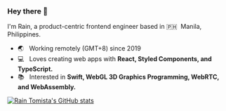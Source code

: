 ### Hey there 👋

I'm Rain, a product-centric frontend engineer based in 🇵🇭 &nbsp;Manila, Philippines.
- 🌏 &nbsp; Working remotely (GMT+8) since 2019
- 💻 &nbsp; Loves creating web apps with **React, Styled Components, and TypeScript.**
- 📚 &nbsp; Interested in **Swift, WebGL 3D Graphics Programming, WebRTC, and WebAssembly.**

[![Rain Tomista's GitHub stats](https://github-readme-stats.vercel.app/api?username=raintomista&count_private=true&show_icons=true&hide_title=true)](https://github.com/anuraghazra/github-readme-stats)

<!--
**raintomista/raintomista** is a ✨ _special_ ✨ repository because its `README.md` (this file) appears on your GitHub profile.

Here are some ideas to get you started:

- 🔭 I’m currently working on ...
- 🌱 I’m currently learning ...
- 👯 I’m looking to collaborate on ...
- 🤔 I’m looking for help with ...
- 💬 Ask me about ...
- 📫 How to reach me: ...
- 😄 Pronouns: ...
- ⚡ Fun fact: ...
-->
